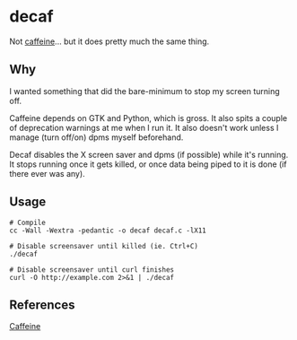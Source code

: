 decaf
=====

Not [caffeine][1]... but it does pretty much the same thing.

Why
---

I wanted something that did the bare-minimum to stop my screen turning off.

Caffeine depends on GTK and Python, which is gross. It also spits a couple of
deprecation warnings at me when I run it. It also doesn't work unless I
manage (turn off/on) dpms myself beforehand.

Decaf disables the X screen saver and dpms (if possible) while it's running.
It stops running once it gets killed, or once data being piped to it is done
(if there ever was any).

Usage
-----

```
# Compile
cc -Wall -Wextra -pedantic -o decaf decaf.c -lX11

# Disable screensaver until killed (ie. Ctrl+C)
./decaf

# Disable screensaver until curl finishes
curl -O http://example.com 2>&1 | ./decaf
```

References
----------
[Caffeine][1]

[1]: https://code.launchpad.net/~caffeine-developers/caffeine/main
